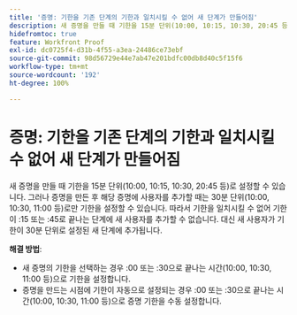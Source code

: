 ```yaml
---
title: '증명: 기한을 기존 단계의 기한과 일치시킬 수 없어 새 단계가 만들어짐'
description: 새 증명을 만들 때 기한을 15분 단위(10:00, 10:15, 10:30, 20:45 등)로 설정할 수 있습니다. 그러나 증명을 만든 후 해당 증명에 사용자를 추가할 때는 30분 단위(10:00, 10:30, 11:00 등)로만 기한을 설정할 수 있습니다.
hidefromtoc: true
feature: Workfront Proof
exl-id: dc0725f4-d31b-4f55-a3ea-24486ce73ebf
source-git-commit: 98d56729e44e7ab47e201bdfc00db8d40c5f15f6
workflow-type: tm+mt
source-wordcount: '192'
ht-degree: 100%

---
```


# 증명: 기한을 기존 단계의 기한과 일치시킬 수 없어 새 단계가 만들어짐

<!--Requested article-->

새 증명을 만들 때 기한을 15분 단위(10:00, 10:15, 10:30, 20:45 등)로 설정할 수 있습니다. 그러나 증명을 만든 후 해당 증명에 사용자를 추가할 때는 30분 단위(10:00, 10:30, 11:00 등)로만 기한을 설정할 수 있습니다. 따라서 기한을 일치시킬 수 없어 기한이 :15 또는 :45로 끝나는 단계에 새 사용자를 추가할 수 없습니다. 대신 새 사용자가 기한이 30분 단위로 설정된 새 단계에 추가됩니다.

**해결 방법**:

* 새 증명의 기한을 선택하는 경우 :00 또는 :30으로 끝나는 시간(10:00, 10:30, 11:00 등)으로 기한을 설정합니다.
* 증명을 만드는 시점에 기한이 자동으로 설정되는 경우 :00 또는 :30으로 끝나는 시간(10:00, 10:30, 11:00 등)으로 증명 기한을 수동 설정합니다.
